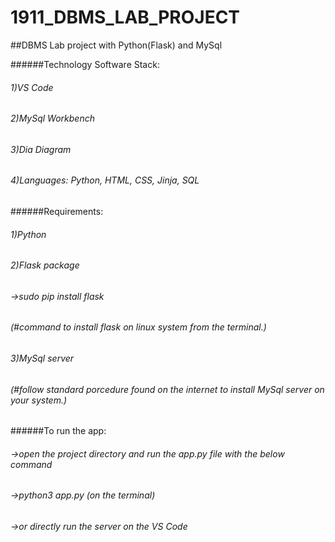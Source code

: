 # 1911_DBMS_LAB_PROJECT

##DBMS Lab project with Python(Flask) and MySql

######Technology Software Stack:
######	1)VS Code
######	2)MySql Workbench
######	3)Dia Diagram
######	4)Languages: Python, HTML, CSS, Jinja, SQL

######Requirements:
######	1)Python
######	2)Flask package
######		->sudo pip install flask 
######		(#command to install flask on linux system from the terminal.)
######	3)MySql server 
######		(#follow standard porcedure found on the internet to install MySql server on your system.)

######To run the app:
######	->open the project directory and run the app.py file with the below command
######	->python3 app.py (on the terminal)
######	->or directly run the server on the VS Code
